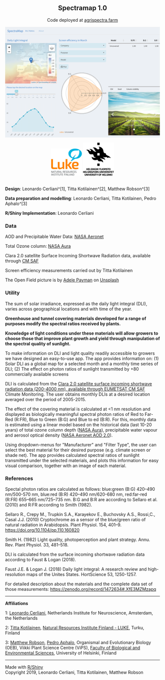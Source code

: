 


<center>

## Spectramap 1.0

Code deployed at [agrispectra.farm](http://agrispectra.farm/)

![SpectraMap](imgs/spectramap.png)

![LukeLogo](imgs/LukeLogo.png)
![UHelsinkiLogo](imgs/UHelsinki_Logo.png) <br><br>
</center>


**Design**:
Leonardo Cerliani^[1],
Titta Kotilainen^[2],
Matthew Robson^[3]

**Data preparation and modelling**:
Leonardo Cerliani, Titta Kotilainen, Pedro Aphalo^[3]

**R/Shiny Implementation**:
Leonardo Cerliani

### Data
AOD and Precipitable Water Data: [NASA Aeronet](https://aeronet.gsfc.nasa.gov/new_web/download_all_v3_aod.html)

Total Ozone column: [NASA Aura](https://avdc.gsfc.nasa.gov/pub/data/satellite/Aura/OMI/V03/L2OVP/OMUVB/)

Clara 2.0 satellite Surface Incoming Shortwave Radiation data, available through [CM SAF](https://wui.cmsaf.eu/safira/action/viewProduktDetails?fid=18&eid=21814)

Screen efficiency measurements carried out by Titta Kotilainen

The Open Field picture is by [Adele Payman](https://www.instagram.com/adele_payman/) on [Unsplash](https://unsplash.com/)<br>


### Utility
The sum of solar irradiance, expressed as the daily light integral (DLI), varies across geographical locations and with time of the year.

**Greenhouse and tunnel covering materials developed for a range of purposes modify the spectral ratios received by plants.**

**Knowledge of light conditions under these materials will allow growers to choose those that improve plant growth and yield through manipulation of the spectral quality of sunlight.**

To make information on DLI and light quality readily accessible to growers we have designed an easy-to-use app. The app provides information on: (1) Solar DLI as a global map for a selected month and a monthly time series of DLI; (2) The effect on photon ratios of sunlight transmitted by +80 commercially available screens<br>

DLI is calculated from the [Clara 2.0 satellite surface incoming shortwave radiation data (200-4000 nm), available through EUMETSAT CM SAF](https://wui.cmsaf.eu/safira/action/viewProduktDetails?fid=18&eid=21814) Climate Monitoring. The user obtains monthly DLIs at a desired location averaged over the period of 2005-2015.

The effect of the covering material is calculated at <1 nm resolution and displayed as biologically meaningful spectral photon ratios of Red to Far-Red (R:FR), Blue to Green (B:G) and Blue to ed (B:R). For this, monthly data is estimated using a linear model based on the historical data (last 10-20 years) of total ozone column depth ([NASA Aura](https://avdc.gsfc.nasa.gov/pub/data/satellite/Aura/OMI/V03/L2OVP/OMUVB/)), precipitable water vapour and aerosol optical density ([NASA Aeronet AOD 2.0](https://aeronet.gsfc.nasa.gov/new_web/download_all_v3_aod.html)).

Using dropdown-menus for "Manufacturer" and "Filter Type", the user can select the best material for their desired purpose (e.g. climate screen or shade net). The app provides calculated spectral ratios of sunlight transmitted under the selected materials, and plots this information for easy visual comparison, together with an image of each material.


### References
Spectal photon ratios are calculated as follows: blue:green (B:G) 420–490 nm/500-570 nm, blue:red (B:R) 420–490 nm/620-680 nm, red:far-red (R:FR) 655–665 nm/725–735 nm. B:G and B:R are according to Sellaro et al. (2010) and R:FR according to Smith (1982).

Sellaro R., Crepy M., Trupkin S.A., Karayekov E., Buchovsky A.S., Rossi,C., Casal J.J. (2010) Cryptochrome as a sensor of the blue/green ratio of natural radiation in Arabidopsis. Plant Physiol. 154, 401–9. https://doi.org/10.1104/pp.110.160820

Smith H. (1982) Light quality, photoperception and plant strategy. Annu. Rev. Plant Physiol. 33, 481–518.

DLI is calculated from the surface incoming shortwave radiation data according to Faust & Logan (2018).

Faust J.E. & Logan J. (2018) Daily light integral: A research review and high-resolution maps of the Unites States. HortScience 53, 1250-1257.

For detailed description about the materials and the complete data set of those measurements: https://zenodo.org/record/1472634#.XfE3MZMzapq

<hr>

**Affiliations**

1: [Leonardo Cerliani](leonardo.cerliani@gmail.com), Netherlands Institute for Neuroscience, Amsterdam, the Netherlands

2: [Titta Kotilainen](titta.kotilainen@luke.fi), [Natural Resources Institute Finland - LUKE](https://www.luke.fi/), Turku, Finland

3: [Matthew Robson](matthew.robson@helsinki.fi), [Pedro Aphalo](pedro.aphalo@helsinki.fi), Organismal and Evolutionary Biology (OEB), Viikki Plant Science Centre (ViPS), [Faculty of Biological and Environmental Sciences](https://researchportal.helsinki.fi/en/persons/t-matthew-robson), University of Helsinki, Finland

<hr>

Made with [R/Shiny](https://shiny.rstudio.com/)<br>
Copyright 2019, Leonardo Cerliani, Titta Kotilainen, Matthew Robson
